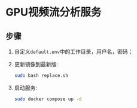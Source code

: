 # GPU视频流分析服务

## 步骤

1. 自定义`default.env`中的工作目录，用户名，密码；
2. 更新镜像到最新版:
    ```bash
    sudo bash replace.sh
    ```

3. 启动服务:
    ```bash
    sudo docker compose up -d
    ```